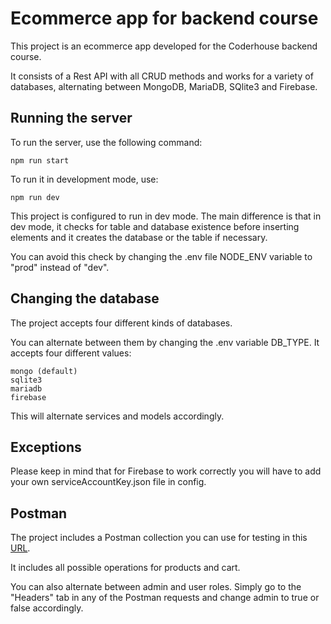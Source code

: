 # Ecommerce app for backend course

This project is an ecommerce app developed for the Coderhouse backend course.

It consists of a Rest API with all CRUD methods and works for a variety of databases, alternating between MongoDB, MariaDB, SQlite3 and Firebase.

## Running the server
To run the server, use the following command:

```
npm run start
```

To run it in development mode, use:

```
npm run dev
```

This project is configured to run in dev mode. The main difference is that in dev mode, it checks for table and database existence before inserting elements and it creates the database or the table if necessary.

You can avoid this check by changing the .env file NODE_ENV variable to "prod" instead of "dev".

## Changing the database
The project accepts four different kinds of databases.

You can alternate between them by changing the .env variable DB_TYPE. It accepts four different values:

```
mongo (default)
sqlite3
mariadb
firebase
```

This will alternate services and models accordingly.

## Exceptions
Please keep in mind that for Firebase to work correctly you will have to add your own serviceAccountKey.json file in config.

## Postman
The project includes a Postman collection you can use for testing in this [URL](https://www.postman.com/bold-water-283003/workspace/coderhouse-backend/collection/11209225-dd10ef88-2264-4199-b69b-0b7d56315aef).

It includes all possible operations for products and cart.

You can also alternate between admin and user roles. Simply go to the "Headers" tab in any of the Postman requests and change admin to true or false accordingly.